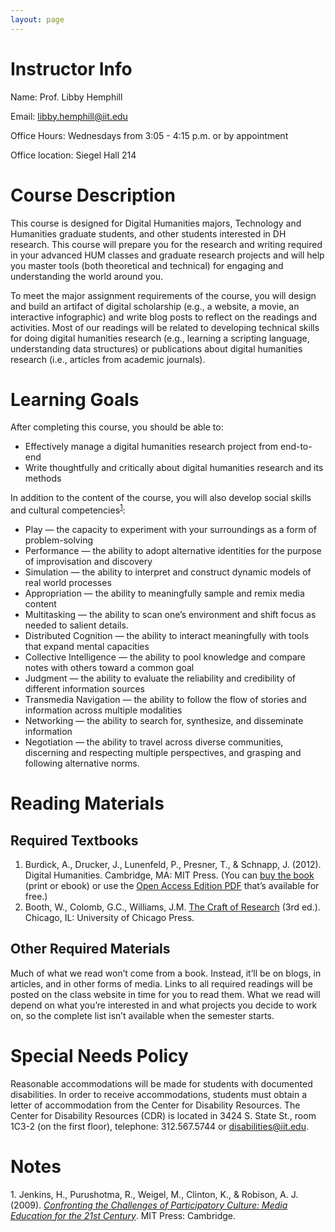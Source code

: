 ```yaml
---
layout: page
---
```


# Instructor Info
Name: Prof. Libby Hemphill

Email: [libby.hemphill@iit.edu](mailto:libby.hemphill@iit.edu)

Office Hours: Wednesdays from 3:05 - 4:15 p.m. or by appointment

Office location: Siegel Hall 214 

# Course Description

This course is designed for Digital Humanities majors, Technology and Humanities graduate students, and other students interested in DH research. This course will prepare you for the research and writing required in your advanced HUM classes and graduate research projects and will help you master tools (both theoretical and technical) for engaging and understanding the world around you.

To meet the major assignment requirements of the course, you will design and build an artifact of digital scholarship (e.g., a website, a movie, an interactive infographic) and write blog posts to reflect on the readings and activities. Most of our readings will be related to developing technical skills for doing digital humanities research (e.g., learning a scripting language, understanding data structures) or publications about digital humanities research (i.e., articles from academic journals).
# Learning Goals
After completing this course, you should be able to:
* Effectively manage a digital humanities research project from end-to-end* Write thoughtfully and critically about digital humanities research and its methods

In addition to the content of the course, you will also develop social skills and cultural competencies<sup>[1](#jenkins)</sup>:

- Play — the capacity to experiment with your surroundings as a form of problem-solving
- Performance — the ability to adopt alternative identities for the purpose of improvisation and discovery
- Simulation — the ability to interpret and construct dynamic models of real world processes
- Appropriation — the ability to meaningfully sample and remix media content
- Multitasking — the ability to scan one’s environment and shift focus as needed to salient details.
- Distributed Cognition — the ability to interact meaningfully with tools that expand mental capacities
- Collective Intelligence — the ability to pool knowledge and compare notes with others toward a common goal
- Judgment — the ability to evaluate the reliability and credibility of different information sources
- Transmedia Navigation — the ability to follow the flow of stories and information across multiple modalities
- Networking — the ability to search for, synthesize, and disseminate information
- Negotiation — the ability to travel across diverse communities, discerning and respecting multiple perspectives, and grasping and following alternative norms.# Reading Materials

## Required Textbooks
1.	Burdick, A., Drucker, J., Lunenfeld, P., Presner, T., & Schnapp, J. (2012). Digital Humanities. Cambridge, MA: MIT Press. (You can [buy the book](https://mitpress.mit.edu/store/9248.html) (print or ebook) or use the [Open Access Edition PDF](http://mitpress.mit.edu/sites/default/files/titles/content/9780262018470_Open_Access_Edition.pdf) that’s available for free.)2.	Booth, W., Colomb, G.C., Williams, J.M. [The Craft of Research](http://www.amazon.com/Research-Chicago-Writing-Editing-Publishing/dp/0226065669/ref=sr_1_1?ie=UTF8&qid=1457466509&sr=8-1&keywords=craft+of+research) (3rd ed.). Chicago, IL: University of Chicago Press.
## Other Required Materials
Much of what we read won’t come from a book. Instead, it’ll be on blogs, in articles, and in other forms of media. Links to all required readings will be posted on the class website in time for you to read them. What we read will depend on what you’re interested in and what projects you decide to work on, so the complete list isn’t available when the semester starts.# Special Needs Policy
Reasonable accommodations will be made for students with documented disabilities. In order to receive accommodations, students must obtain a letter of accommodation from the Center for Disability Resources. The Center for Disability Resources (CDR) is located in 3424 S. State St., room 1C3-2 (on the first floor), telephone: 312.567.5744 or [disabilities@iit.edu](mailto:disabilities@iit.edu).# Notes<a name="jenkins">1.</a> Jenkins, H., Purushotma, R., Weigel, M., Clinton, K., & Robison, A. J. (2009). _[Confronting the Challenges of Participatory Culture: Media Education for the 21st Century](https://mitpress.mit.edu/sites/default/files/titles/free_download/9780262513623_Confronting_the_Challenges.pdf)_. MIT Press: Cambridge.